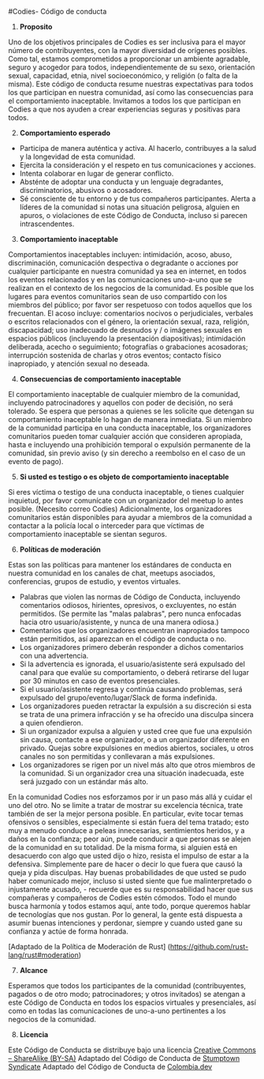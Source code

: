 #Codies- Código  de conducta

1. **Proposito**

Uno de los objetivos principales de Codies es ser inclusiva para el mayor número de contribuyentes, con la mayor diversidad de orígenes posibles. Como tal, estamos comprometidos a proporcionar un ambiente agradable, seguro y acogedor para todos, independientemente de su sexo, orientación sexual, capacidad, etnia, nivel socioeconómico, y religión (o falta de la misma).
Este código de conducta resume nuestras expectativas para todos los que participan en nuestra comunidad, así como las consecuencias para el comportamiento inaceptable.
Invitamos a todos los que participan en Codies a que nos ayuden a crear experiencias seguras y positivas para todos.

2. **Comportamiento esperado**

* Participa de manera auténtica y activa. Al hacerlo, contribuyes a la salud y la longevidad de esta comunidad.
* Ejercita la consideración y el respeto en tus comunicaciones y acciones.
* Intenta colaborar en lugar de generar conflicto.
* Absténte de adoptar una conducta y un lenguaje degradantes, discriminatorios, abusivos o acosadores.
* Sé consciente de tu entorno y de tus compañeros participantes. Alerta a líderes de la comunidad si notas una situación peligrosa, alguien en apuros, o violaciones de este Código de Conducta, incluso si parecen intrascendentes.

3. **Comportamiento inaceptable**

Comportamientos inaceptables incluyen: intimidación, acoso, abuso, discriminación, comunicación despectiva o degradante o acciones por cualquier participante en nuestra comunidad ya sea en internet, en todos los eventos relacionados y en las comunicaciones uno-a-uno que se realizan en el contexto de los negocios de la comunidad. Es posible que los lugares para eventos comunitarios sean de uso compartido con los miembros del público; por favor ser respetuoso con todos aquellos que los frecuentan.
El acoso incluye: comentarios nocivos o perjudiciales, verbales o escritos relacionados con el género, la orientación sexual, raza, religión, discapacidad; uso inadecuado de desnudos y / o imágenes sexuales en espacios públicos (incluyendo la presentación diapositivas); intimidación deliberada, acecho o seguimiento; fotografías o grabaciones acosadoras; interrupción sostenida de charlas y otros eventos; contacto físico inapropiado, y atención sexual no deseada.

4. **Consecuencias de comportamiento inaceptable**

El comportamiento inaceptable de cualquier miembro de la comunidad, incluyendo patrocinadores y aquellos con poder de decisión, no será tolerado.
Se espera que personas a quienes se les solicite que detengan su comportamiento inaceptable lo hagan de manera inmediata.
Si un miembro de la comunidad participa en una conducta inaceptable, los organizadores comunitarios pueden tomar cualquier acción que consideren apropiada, hasta e incluyendo una prohibición temporal o expulsión permanente de la comunidad, sin previo aviso (y sin derecho a reembolso en el caso de un evento de pago).

5. **Si usted es testigo o es objeto de comportamiento inaceptable**

Si eres víctima o testigo de una conducta inaceptable, o tienes cualquier inquietud, por favor comunícate con un organizador del meetup lo antes posible. (Necesito correo Codies)
Adicionalmente, los organizadores comunitarios están disponibles para ayudar a miembros de la comunidad a contactar a la policía local o interceder para que víctimas de comportamiento inaceptable se sientan seguros.

6. **Políticas de moderación**

Estas son las políticas para mantener los estándares de conducta en nuestra comunidad en los canales de chat, meetups asociados, conferencias, grupos de estudio, y eventos virtuales.

* Palabras que violen las normas de Código de Conducta, incluyendo comentarios odiosos, hirientes, opresivos, o excluyentes, no están permitidos. (Se permite las "malas palabras", pero nunca enfocadas hacia otro usuario/asistente, y nunca de una manera odiosa.)
* Comentarios que los organizadores encuentran inapropiados tampoco están permitidos, así aparezcan en el código de conducta o no.
* Los organizadores primero deberán responder a dichos comentarios con una advertencia.
* Si la advertencia es ignorada, el usuario/asistente será expulsado del canal para que evalúe su comportamiento, o deberá retirarse del lugar por 30 minutos en caso de eventos presenciales.
* Si el usuario/asistente regresa y continúa causando problemas, será expulsado del grupo/evento/lugar/Slack de forma indefinida.
* Los organizadores pueden retractar la expulsión a su discreción si esta se trata de una primera infracción y se ha ofrecido una disculpa sincera a quien ofendieron.
* Si un organizador expulsa a alguien y usted cree que fue una expulsión sin causa, contacte a ese organizador, o a un organizador diferente en privado. Quejas sobre expulsiones en medios abiertos, sociales, u otros canales no son permitidas y conllevaran a más expulsiones.
* Los organizadores se rigen por un nivel más alto que otros miembros de la comunidad. Si un organizador crea una situación inadecuada, este será juzgado con un estándar más alto.

En la comunidad Codies nos esforzamos por ir un paso más allá y cuidar el uno del otro. No se limite a tratar de mostrar su excelencia técnica, trate también de ser la mejor persona posible. En particular, evite tocar temas ofensivos o sensibles, especialmente si están fuera del tema tratado; esto muy a menudo conduce a peleas innecesarias, sentimientos heridos, y a daños en la confianza; peor aún, puede conducir a que personas se alejen de la comunidad en su totalidad.
De la misma forma, si alguien está en desacuerdo con algo que usted dijo o hizo, resista el impulso de estar a la defensiva. Simplemente pare de hacer o decir lo que fuera que causó la queja y pida disculpas. Hay buenas probabilidades de que usted se pudo haber comunicado mejor, incluso si usted siente que fue malinterpretado o injustamente acusado, - recuerde que es su responsabilidad hacer que sus compañeras y compañeros de Codies  estén cómodos.
Todo el mundo busca harmonía y todos estamos aquí, ante todo, porque queremos hablar de tecnologías que nos gustan. Por lo general, la gente está dispuesta a asumir buenas intenciones y perdonar, siempre y cuando usted gane su confianza y actúe de forma honrada.

[Adaptado de la Política de Moderación de Rust] (https://github.com/rust-lang/rust#moderation)

7. **Alcance**

Esperamos que todos los participantes de la comunidad (contribuyentes, pagados o de otro modo; patrocinadores; y otros invitados) se atengan a este Código de Conducta en todos los espacios virtuales y presenciales, así como en todas las comunicaciones de uno-a-uno pertinentes a los negocios de la comunidad.

8. **Licencia**

Este Código de Conducta se distribuye bajo una licencia [Creative Commons – ShareAlike (BY-SA)](http://creativecommons.org/licenses/by-sa/3.0/)
Adaptado del Código de Conducta de [Stumptown Syndicate](https://github.com/stumpsyn/policies/blob/master/citizen_code_of_conduct.md)
Adaptado del Código  de Conducta de [Colombia.dev](https://github.com/colombia-dev/codigo-de-conducta)


